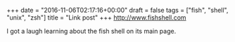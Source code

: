 +++
date = "2016-11-06T02:17:16+00:00"
draft = false
tags = ["fish", "shell", "unix", "zsh"]
title = "Link post"
+++
http://www.fishshell.com

I got a laugh learning about the fish shell on its main page.
